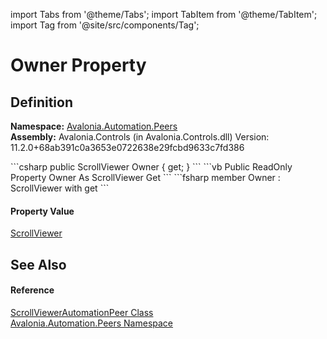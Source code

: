 import Tabs from '@theme/Tabs'; 
import TabItem from '@theme/TabItem'; 
import Tag from '@site/src/components/Tag'; 

# Owner Property




## Definition
**Namespace:** <a href="N_Avalonia_Automation_Peers">Avalonia.Automation.Peers</a>  
**Assembly:** Avalonia.Controls (in Avalonia.Controls.dll) Version: 11.2.0+68ab391c0a3653e0722638e29fcbd9633c7fd386

<Tabs groupId="api-code-preview">
<TabItem value="csharp" label="C#">
```csharp
public ScrollViewer Owner { get; }
```
</TabItem>
<TabItem value="vb" label="VB">
```vb
Public ReadOnly Property Owner As ScrollViewer
	Get
```
</TabItem>
<TabItem value="fsharp" label="F#">
```fsharp
member Owner : ScrollViewer with get
```
</TabItem>
</Tabs>



#### Property Value
<a href="T_Avalonia_Controls_ScrollViewer">ScrollViewer</a>

## See Also


#### Reference
<a href="T_Avalonia_Automation_Peers_ScrollViewerAutomationPeer">ScrollViewerAutomationPeer Class</a>  
<a href="N_Avalonia_Automation_Peers">Avalonia.Automation.Peers Namespace</a>  
